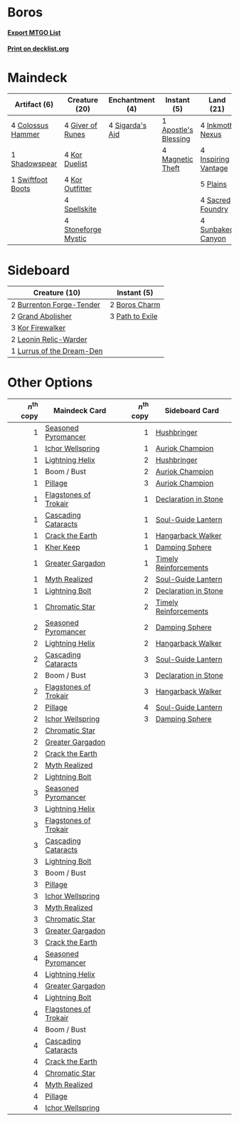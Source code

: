 # Boros

#### [Export MTGO List](../collection/Boros/Boros.txt)
#### [Print on decklist.org](http://decklist.org/?deckmain=1%09Apostle's%20Blessing%0A4%09Colossus%20Hammer%0A4%09Giver%20of%20Runes%0A4%09Inkmoth%20Nexus%0A4%09Inspiring%20Vantage%0A4%09Kor%20Duelist%0A4%09Kor%20Outfitter%0A4%09Magnetic%20Theft%0A5%09Plains%0A4%09Sacred%20Foundry%0A1%09Shadowspear%0A4%09Sigarda's%20Aid%0A4%09Spellskite%0A4%09Steelshaper's%20Gift%0A4%09Stoneforge%20Mystic%0A4%09Sunbaked%20Canyon%0A1%09Swiftfoot%20Boots&deckside=2%09Boros%20Charm%0A2%09Burrenton%20Forge-Tender%0A2%09Grand%20Abolisher%0A3%09Kor%20Firewalker%0A2%09Leonin%20Relic-Warder%0A1%09Lurrus%20of%20the%20Dream-Den%0A3%09Path%20to%20Exile)
# Maindeck

|                                        Artifact (6)                                        |                                        Creature (20)                                         |                                     Enchantment (4)                                      |                                          Instant (5)                                          |                                          Land (21)                                           |                                         Sorcery (4)                                          |
|--------------------------------------------------------------------------------------------|----------------------------------------------------------------------------------------------|------------------------------------------------------------------------------------------|-----------------------------------------------------------------------------------------------|----------------------------------------------------------------------------------------------|----------------------------------------------------------------------------------------------|
|4 [Colossus Hammer](http://gatherer.wizards.com/Pages/Card/Details.aspx?multiverseid=466977)|4 [Giver of Runes](http://gatherer.wizards.com/Pages/Card/Details.aspx?multiverseid=463962)   |4 [Sigarda's Aid](http://gatherer.wizards.com/Pages/Card/Details.aspx?multiverseid=414333)|1 [Apostle's Blessing](http://gatherer.wizards.com/Pages/Card/Details.aspx?multiverseid=397768)|4 [Inkmoth Nexus](http://gatherer.wizards.com/Pages/Card/Details.aspx?multiverseid=213731)    |4 [Steelshaper's Gift](http://gatherer.wizards.com/Pages/Card/Details.aspx?multiverseid=51078)|
|1 [Shadowspear](http://gatherer.wizards.com/Pages/Card/Details.aspx?multiverseid=476487)    |4 [Kor Duelist](http://gatherer.wizards.com/Pages/Card/Details.aspx?multiverseid=397675)      |                                                                                          |4 [Magnetic Theft](http://gatherer.wizards.com/Pages/Card/Details.aspx?multiverseid=51101)     |4 [Inspiring Vantage](http://gatherer.wizards.com/Pages/Card/Details.aspx?multiverseid=417819)|                                                                                              |
|1 [Swiftfoot Boots](http://gatherer.wizards.com/Pages/Card/Details.aspx?multiverseid=442223)|4 [Kor Outfitter](http://gatherer.wizards.com/Pages/Card/Details.aspx?multiverseid=189637)    |                                                                                          |                                                                                               |5 [Plains](http://gatherer.wizards.com/Pages/Card/Details.aspx?multiverseid=439856)           |                                                                                              |
|                                                                                            |4 [Spellskite](http://gatherer.wizards.com/Pages/Card/Details.aspx?multiverseid=397743)       |                                                                                          |                                                                                               |4 [Sacred Foundry](http://gatherer.wizards.com/Pages/Card/Details.aspx?multiverseid=405106)   |                                                                                              |
|                                                                                            |4 [Stoneforge Mystic](http://gatherer.wizards.com/Pages/Card/Details.aspx?multiverseid=198383)|                                                                                          |                                                                                               |4 [Sunbaked Canyon](http://gatherer.wizards.com/Pages/Card/Details.aspx?multiverseid=464196)  |                                                                                              |


# Sideboard

|                                           Creature (10)                                            |                                       Instant (5)                                        |
|----------------------------------------------------------------------------------------------------|------------------------------------------------------------------------------------------|
|2 [Burrenton Forge-Tender](http://gatherer.wizards.com/Pages/Card/Details.aspx?multiverseid=438580) |2 [Boros Charm](http://gatherer.wizards.com/Pages/Card/Details.aspx?multiverseid=442188)  |
|2 [Grand Abolisher](http://gatherer.wizards.com/Pages/Card/Details.aspx?multiverseid=389538)        |3 [Path to Exile](http://gatherer.wizards.com/Pages/Card/Details.aspx?multiverseid=220511)|
|3 [Kor Firewalker](http://gatherer.wizards.com/Pages/Card/Details.aspx?multiverseid=442010)         |                                                                                          |
|2 [Leonin Relic-Warder](http://gatherer.wizards.com/Pages/Card/Details.aspx?multiverseid=432997)    |                                                                                          |
|1 [Lurrus of the Dream-Den](http://gatherer.wizards.com/Pages/Card/Details.aspx?multiverseid=479746)|                                                                                          |


# Other Options

|*n*<sup>th</sup> copy|                                         Maindeck Card                                          |*n*<sup>th</sup> copy|                                         Sideboard Card                                         |
|--------------------:|------------------------------------------------------------------------------------------------|--------------------:|------------------------------------------------------------------------------------------------|
|                    1|[Seasoned Pyromancer](http://gatherer.wizards.com/Pages/Card/Details.aspx?multiverseid=464094)  |                    1|[Hushbringer](http://gatherer.wizards.com/Pages/Card/Details.aspx?multiverseid=472980)          |
|                    1|[Ichor Wellspring](http://gatherer.wizards.com/Pages/Card/Details.aspx?multiverseid=389551)     |                    1|[Auriok Champion](http://gatherer.wizards.com/Pages/Card/Details.aspx?multiverseid=72921)       |
|                    1|[Lightning Helix](http://gatherer.wizards.com/Pages/Card/Details.aspx?multiverseid=249386)      |                    2|[Hushbringer](http://gatherer.wizards.com/Pages/Card/Details.aspx?multiverseid=472980)          |
|                    1|Boom / Bust                                                                                     |                    2|[Auriok Champion](http://gatherer.wizards.com/Pages/Card/Details.aspx?multiverseid=72921)       |
|                    1|[Pillage](http://gatherer.wizards.com/Pages/Card/Details.aspx?multiverseid=14755)               |                    3|[Auriok Champion](http://gatherer.wizards.com/Pages/Card/Details.aspx?multiverseid=72921)       |
|                    1|[Flagstones of Trokair](http://gatherer.wizards.com/Pages/Card/Details.aspx?multiverseid=116733)|                    1|[Declaration in Stone](http://gatherer.wizards.com/Pages/Card/Details.aspx?multiverseid=409750) |
|                    1|[Cascading Cataracts](http://gatherer.wizards.com/Pages/Card/Details.aspx?multiverseid=426942)  |                    1|[Soul-Guide Lantern](http://gatherer.wizards.com/Pages/Card/Details.aspx?multiverseid=476488)   |
|                    1|[Crack the Earth](http://gatherer.wizards.com/Pages/Card/Details.aspx?multiverseid=74480)       |                    1|[Hangarback Walker](http://gatherer.wizards.com/Pages/Card/Details.aspx?multiverseid=420600)    |
|                    1|[Kher Keep](http://gatherer.wizards.com/Pages/Card/Details.aspx?multiverseid=376391)            |                    1|[Damping Sphere](http://gatherer.wizards.com/Pages/Card/Details.aspx?multiverseid=443101)       |
|                    1|[Greater Gargadon](http://gatherer.wizards.com/Pages/Card/Details.aspx?multiverseid=370560)     |                    1|[Timely Reinforcements](http://gatherer.wizards.com/Pages/Card/Details.aspx?multiverseid=220074)|
|                    1|[Myth Realized](http://gatherer.wizards.com/Pages/Card/Details.aspx?multiverseid=394632)        |                    2|[Soul-Guide Lantern](http://gatherer.wizards.com/Pages/Card/Details.aspx?multiverseid=476488)   |
|                    1|[Lightning Bolt](http://gatherer.wizards.com/Pages/Card/Details.aspx?multiverseid=806)          |                    2|[Declaration in Stone](http://gatherer.wizards.com/Pages/Card/Details.aspx?multiverseid=409750) |
|                    1|[Chromatic Star](http://gatherer.wizards.com/Pages/Card/Details.aspx?multiverseid=135279)       |                    2|[Timely Reinforcements](http://gatherer.wizards.com/Pages/Card/Details.aspx?multiverseid=220074)|
|                    2|[Seasoned Pyromancer](http://gatherer.wizards.com/Pages/Card/Details.aspx?multiverseid=464094)  |                    2|[Damping Sphere](http://gatherer.wizards.com/Pages/Card/Details.aspx?multiverseid=443101)       |
|                    2|[Lightning Helix](http://gatherer.wizards.com/Pages/Card/Details.aspx?multiverseid=249386)      |                    2|[Hangarback Walker](http://gatherer.wizards.com/Pages/Card/Details.aspx?multiverseid=420600)    |
|                    2|[Cascading Cataracts](http://gatherer.wizards.com/Pages/Card/Details.aspx?multiverseid=426942)  |                    3|[Soul-Guide Lantern](http://gatherer.wizards.com/Pages/Card/Details.aspx?multiverseid=476488)   |
|                    2|Boom / Bust                                                                                     |                    3|[Declaration in Stone](http://gatherer.wizards.com/Pages/Card/Details.aspx?multiverseid=409750) |
|                    2|[Flagstones of Trokair](http://gatherer.wizards.com/Pages/Card/Details.aspx?multiverseid=116733)|                    3|[Hangarback Walker](http://gatherer.wizards.com/Pages/Card/Details.aspx?multiverseid=420600)    |
|                    2|[Pillage](http://gatherer.wizards.com/Pages/Card/Details.aspx?multiverseid=14755)               |                    4|[Soul-Guide Lantern](http://gatherer.wizards.com/Pages/Card/Details.aspx?multiverseid=476488)   |
|                    2|[Ichor Wellspring](http://gatherer.wizards.com/Pages/Card/Details.aspx?multiverseid=389551)     |                    3|[Damping Sphere](http://gatherer.wizards.com/Pages/Card/Details.aspx?multiverseid=443101)       |
|                    2|[Chromatic Star](http://gatherer.wizards.com/Pages/Card/Details.aspx?multiverseid=135279)       |                     |                                                                                                |
|                    2|[Greater Gargadon](http://gatherer.wizards.com/Pages/Card/Details.aspx?multiverseid=370560)     |                     |                                                                                                |
|                    2|[Crack the Earth](http://gatherer.wizards.com/Pages/Card/Details.aspx?multiverseid=74480)       |                     |                                                                                                |
|                    2|[Myth Realized](http://gatherer.wizards.com/Pages/Card/Details.aspx?multiverseid=394632)        |                     |                                                                                                |
|                    2|[Lightning Bolt](http://gatherer.wizards.com/Pages/Card/Details.aspx?multiverseid=806)          |                     |                                                                                                |
|                    3|[Seasoned Pyromancer](http://gatherer.wizards.com/Pages/Card/Details.aspx?multiverseid=464094)  |                     |                                                                                                |
|                    3|[Lightning Helix](http://gatherer.wizards.com/Pages/Card/Details.aspx?multiverseid=249386)      |                     |                                                                                                |
|                    3|[Flagstones of Trokair](http://gatherer.wizards.com/Pages/Card/Details.aspx?multiverseid=116733)|                     |                                                                                                |
|                    3|[Cascading Cataracts](http://gatherer.wizards.com/Pages/Card/Details.aspx?multiverseid=426942)  |                     |                                                                                                |
|                    3|[Lightning Bolt](http://gatherer.wizards.com/Pages/Card/Details.aspx?multiverseid=806)          |                     |                                                                                                |
|                    3|Boom / Bust                                                                                     |                     |                                                                                                |
|                    3|[Pillage](http://gatherer.wizards.com/Pages/Card/Details.aspx?multiverseid=14755)               |                     |                                                                                                |
|                    3|[Ichor Wellspring](http://gatherer.wizards.com/Pages/Card/Details.aspx?multiverseid=389551)     |                     |                                                                                                |
|                    3|[Myth Realized](http://gatherer.wizards.com/Pages/Card/Details.aspx?multiverseid=394632)        |                     |                                                                                                |
|                    3|[Chromatic Star](http://gatherer.wizards.com/Pages/Card/Details.aspx?multiverseid=135279)       |                     |                                                                                                |
|                    3|[Greater Gargadon](http://gatherer.wizards.com/Pages/Card/Details.aspx?multiverseid=370560)     |                     |                                                                                                |
|                    3|[Crack the Earth](http://gatherer.wizards.com/Pages/Card/Details.aspx?multiverseid=74480)       |                     |                                                                                                |
|                    4|[Seasoned Pyromancer](http://gatherer.wizards.com/Pages/Card/Details.aspx?multiverseid=464094)  |                     |                                                                                                |
|                    4|[Lightning Helix](http://gatherer.wizards.com/Pages/Card/Details.aspx?multiverseid=249386)      |                     |                                                                                                |
|                    4|[Greater Gargadon](http://gatherer.wizards.com/Pages/Card/Details.aspx?multiverseid=370560)     |                     |                                                                                                |
|                    4|[Lightning Bolt](http://gatherer.wizards.com/Pages/Card/Details.aspx?multiverseid=806)          |                     |                                                                                                |
|                    4|[Flagstones of Trokair](http://gatherer.wizards.com/Pages/Card/Details.aspx?multiverseid=116733)|                     |                                                                                                |
|                    4|Boom / Bust                                                                                     |                     |                                                                                                |
|                    4|[Cascading Cataracts](http://gatherer.wizards.com/Pages/Card/Details.aspx?multiverseid=426942)  |                     |                                                                                                |
|                    4|[Crack the Earth](http://gatherer.wizards.com/Pages/Card/Details.aspx?multiverseid=74480)       |                     |                                                                                                |
|                    4|[Chromatic Star](http://gatherer.wizards.com/Pages/Card/Details.aspx?multiverseid=135279)       |                     |                                                                                                |
|                    4|[Myth Realized](http://gatherer.wizards.com/Pages/Card/Details.aspx?multiverseid=394632)        |                     |                                                                                                |
|                    4|[Pillage](http://gatherer.wizards.com/Pages/Card/Details.aspx?multiverseid=14755)               |                     |                                                                                                |
|                    4|[Ichor Wellspring](http://gatherer.wizards.com/Pages/Card/Details.aspx?multiverseid=389551)     |                     |                                                                                                |

